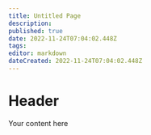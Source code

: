 ```yaml
---
title: Untitled Page
description: 
published: true
date: 2022-11-24T07:04:02.448Z
tags: 
editor: markdown
dateCreated: 2022-11-24T07:04:02.448Z
---
```


# Header
Your content here